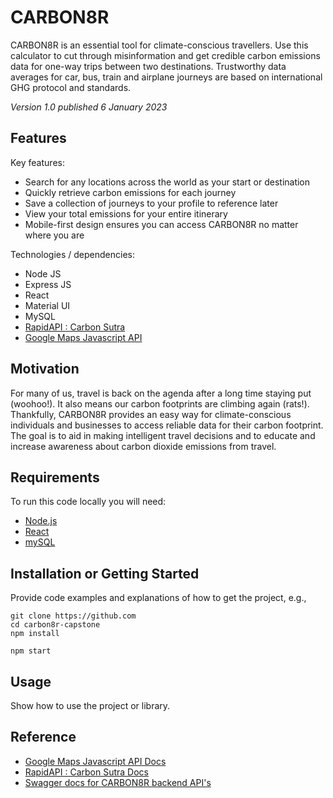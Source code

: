 # CARBON8R

CARBON8R is an essential tool for climate-conscious travellers. Use this calculator to cut through misinformation and get credible carbon emissions data for one-way trips between two destinations. Trustworthy data averages for car, bus, train and airplane journeys are based on international GHG protocol and standards.

*Version 1.0 published 6 January 2023*

## Features

Key features: 
+ Search for any locations across the world as your start or destination
+ Quickly retrieve carbon emissions for each journey
+ Save a collection of journeys to your profile to reference later
+ View your total emissions for your entire itinerary
+ Mobile-first design ensures you can access CARBON8R no matter where you are

Technologies / dependencies:
+ Node JS
+ Express JS
+ React
+ Material UI
+ MySQL
+ [RapidAPI : Carbon Sutra](https://rapidapi.com/carbonsutra/api/carbonsutra1/)
+ [Google Maps Javascript API](https://developers.google.com/maps/documentation/javascript)

## Motivation

For many of us, travel is back on the agenda after a long time staying put (woohoo!). It also means our carbon footprints are climbing again (rats!). Thankfully, CARBON8R provides an easy way for climate-conscious individuals and businesses to access reliable data for their carbon footprint. The goal is to aid in making intelligent travel decisions and to educate and increase awareness about carbon dioxide emissions from travel. 

## Requirements

To run this code locally you will need:
+ [Node.js](https://nodejs.org/)
+ [React](https://facebook.github.io/react/)
+ [mySQL](https://www.mysql.com/)

## Installation or Getting Started

Provide code examples and explanations of how to get the project, e.g.,

	git clone https://github.com
    cd carbon8r-capstone 
    npm install
    
    npm start

## Usage

Show how to use the project or library.
    
## Reference

+ [Google Maps Javascript API Docs](https://developers.google.com/maps/documentation/javascript)
+ [RapidAPI : Carbon Sutra Docs](https://rapidapi.com/carbonsutra/api/carbonsutra1/)
+ [Swagger docs for CARBON8R backend API's](http://localhost:4000/api-docs/)
